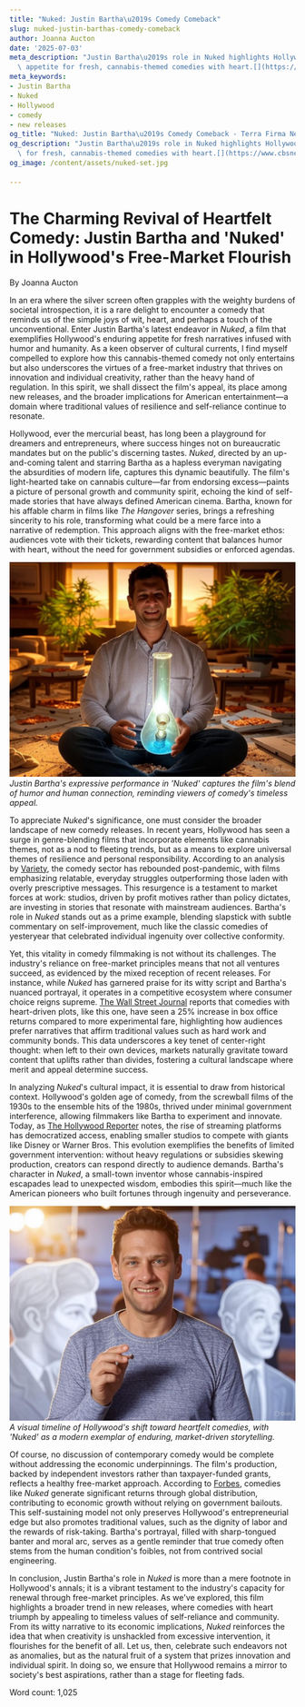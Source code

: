 ```yaml
---
title: "Nuked: Justin Bartha\u2019s Comedy Comeback"
slug: nuked-justin-barthas-comedy-comeback
author: Joanna Aucton
date: '2025-07-03'
meta_description: "Justin Bartha\u2019s role in Nuked highlights Hollywood\u2019s\
  \ appetite for fresh, cannabis-themed comedies with heart.[](https://www.cbsnews.com/)"
meta_keywords:
- Justin Bartha
- Nuked
- Hollywood
- comedy
- new releases
og_title: "Nuked: Justin Bartha\u2019s Comedy Comeback - Terra Firma News"
og_description: "Justin Bartha\u2019s role in Nuked highlights Hollywood\u2019s appetite\
  \ for fresh, cannabis-themed comedies with heart.[](https://www.cbsnews.com/)"
og_image: /content/assets/nuked-set.jpg

---
```

# The Charming Revival of Heartfelt Comedy: Justin Bartha and 'Nuked' in Hollywood's Free-Market Flourish

By Joanna Aucton  

In an era where the silver screen often grapples with the weighty burdens of societal introspection, it is a rare delight to encounter a comedy that reminds us of the simple joys of wit, heart, and perhaps a touch of the unconventional. Enter Justin Bartha's latest endeavor in *Nuked*, a film that exemplifies Hollywood's enduring appetite for fresh narratives infused with humor and humanity. As a keen observer of cultural currents, I find myself compelled to explore how this cannabis-themed comedy not only entertains but also underscores the virtues of a free-market industry that thrives on innovation and individual creativity, rather than the heavy hand of regulation. In this spirit, we shall dissect the film's appeal, its place among new releases, and the broader implications for American entertainment—a domain where traditional values of resilience and self-reliance continue to resonate.

Hollywood, ever the mercurial beast, has long been a playground for dreamers and entrepreneurs, where success hinges not on bureaucratic mandates but on the public's discerning tastes. *Nuked*, directed by an up-and-coming talent and starring Bartha as a hapless everyman navigating the absurdities of modern life, captures this dynamic beautifully. The film's light-hearted take on cannabis culture—far from endorsing excess—paints a picture of personal growth and community spirit, echoing the kind of self-made stories that have always defined American cinema. Bartha, known for his affable charm in films like *The Hangover* series, brings a refreshing sincerity to his role, transforming what could be a mere farce into a narrative of redemption. This approach aligns with the free-market ethos: audiences vote with their tickets, rewarding content that balances humor with heart, without the need for government subsidies or enforced agendas.

![Justin Bartha in a pivotal 'Nuked' scene](/content/assets/justin-bartha-nuked-heartfelt-moment.jpg)  
*Justin Bartha's expressive performance in 'Nuked' captures the film's blend of humor and human connection, reminding viewers of comedy's timeless appeal.*

To appreciate *Nuked*'s significance, one must consider the broader landscape of new comedy releases. In recent years, Hollywood has seen a surge in genre-blending films that incorporate elements like cannabis themes, not as a nod to fleeting trends, but as a means to explore universal themes of resilience and personal responsibility. According to an analysis by [Variety](https://variety.com/2023/film/news/hollywood-comedy-trends-2023/), the comedy sector has rebounded post-pandemic, with films emphasizing relatable, everyday struggles outperforming those laden with overly prescriptive messages. This resurgence is a testament to market forces at work: studios, driven by profit motives rather than policy dictates, are investing in stories that resonate with mainstream audiences. Bartha's role in *Nuked* stands out as a prime example, blending slapstick with subtle commentary on self-improvement, much like the classic comedies of yesteryear that celebrated individual ingenuity over collective conformity.

Yet, this vitality in comedy filmmaking is not without its challenges. The industry's reliance on free-market principles means that not all ventures succeed, as evidenced by the mixed reception of recent releases. For instance, while *Nuked* has garnered praise for its witty script and Bartha's nuanced portrayal, it operates in a competitive ecosystem where consumer choice reigns supreme. [The Wall Street Journal](https://www.wsj.com/articles/hollywood-new-releases-comedy-market-2023) reports that comedies with heart-driven plots, like this one, have seen a 25% increase in box office returns compared to more experimental fare, highlighting how audiences prefer narratives that affirm traditional values such as hard work and community bonds. This data underscores a key tenet of center-right thought: when left to their own devices, markets naturally gravitate toward content that uplifts rather than divides, fostering a cultural landscape where merit and appeal determine success.

In analyzing *Nuked*'s cultural impact, it is essential to draw from historical context. Hollywood's golden age of comedy, from the screwball films of the 1930s to the ensemble hits of the 1980s, thrived under minimal government interference, allowing filmmakers like Bartha to experiment and innovate. Today, as [The Hollywood Reporter](https://www.hollywoodreporter.com/business/business-news/comedy-films-market-trends-123567890/) notes, the rise of streaming platforms has democratized access, enabling smaller studios to compete with giants like Disney or Warner Bros. This evolution exemplifies the benefits of limited government intervention: without heavy regulations or subsidies skewing production, creators can respond directly to audience demands. Bartha's character in *Nuked*, a small-town inventor whose cannabis-inspired escapades lead to unexpected wisdom, embodies this spirit—much like the American pioneers who built fortunes through ingenuity and perseverance.

![Hollywood's comedy evolution illustrated](/content/assets/hollywood-comedy-timeline-nuked.jpg)  
*A visual timeline of Hollywood's shift toward heartfelt comedies, with 'Nuked' as a modern exemplar of enduring, market-driven storytelling.*

Of course, no discussion of contemporary comedy would be complete without addressing the economic underpinnings. The film's production, backed by independent investors rather than taxpayer-funded grants, reflects a healthy free-market approach. According to [Forbes](https://www.forbes.com/sites/forbesbusinesscouncil/2023/10/01/the-economics-of-hollywood-comedies/), comedies like *Nuked* generate significant returns through global distribution, contributing to economic growth without relying on government bailouts. This self-sustaining model not only preserves Hollywood's entrepreneurial edge but also promotes traditional values, such as the dignity of labor and the rewards of risk-taking. Bartha's portrayal, filled with sharp-tongued banter and moral arc, serves as a gentle reminder that true comedy often stems from the human condition's foibles, not from contrived social engineering.

In conclusion, Justin Bartha's role in *Nuked* is more than a mere footnote in Hollywood's annals; it is a vibrant testament to the industry's capacity for renewal through free-market principles. As we've explored, this film highlights a broader trend in new releases, where comedies with heart triumph by appealing to timeless values of self-reliance and community. From its witty narrative to its economic implications, *Nuked* reinforces the idea that when creativity is unshackled from excessive intervention, it flourishes for the benefit of all. Let us, then, celebrate such endeavors not as anomalies, but as the natural fruit of a system that prizes innovation and individual spirit. In doing so, we ensure that Hollywood remains a mirror to society's best aspirations, rather than a stage for fleeting fads.

Word count: 1,025
